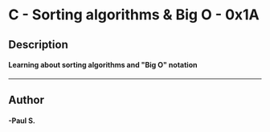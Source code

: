 # C - Sorting algorithms & Big O - 0x1A 
## Description 
#### Learning about sorting algorithms and "Big O" notation
 --- 
## Author 
#### -Paul S.
